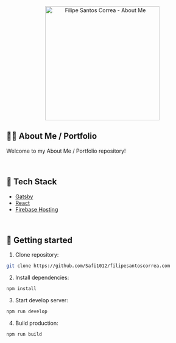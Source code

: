 <div align="center">
  <a href="https://santoscorrea.com">
    <img alt="Filipe Santos Correa - About Me" src="https://user-images.githubusercontent.com/3514796/55683989-79f20e00-5946-11e9-9893-6238244a8ab3.png" width="300" />
  </a>
</div>

## 👨‍💻 About Me / Portfolio

Welcome to my About Me / Portfolio repository!

<br/>

## 🎢 Tech Stack

- [Gatsby](https://www.gatsbyjs.org)
- [React](https://reactjs.org)
- [Firebase Hosting](https://firebase.google.com)

<br/>

## 🚀 Getting started

1. Clone repository: 
```sh
git clone https://github.com/Safi1012/filipesantoscorrea.com
```

2. Install dependencies: 
```sh
npm install
```

3. Start develop server: 
```sh
npm run develop
```

4. Build production: 
```sh
npm run build
```
